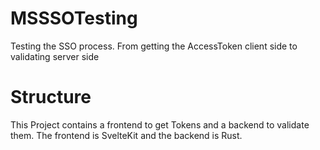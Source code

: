 # MSSSOTesting
Testing the SSO process. From getting the AccessToken client side to validating server side

# Structure
This Project contains a frontend to get Tokens and a backend to validate them.
The frontend is SvelteKit and the backend is Rust.
